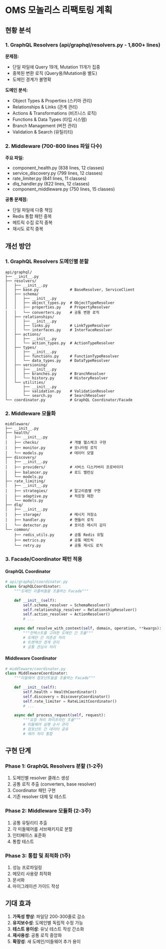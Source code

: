 # OMS 모놀리스 리팩토링 계획

## 현황 분석

### 1. GraphQL Resolvers (api/graphql/resolvers.py - 1,800+ lines)

**문제점:**
- 단일 파일에 Query 19개, Mutation 11개가 집중
- 중복된 변환 로직 (Query용/Mutation용 별도)
- 도메인 경계가 불명확

**도메인 분석:**
- Object Types & Properties (스키마 관리)
- Relationships & Links (관계 관리)
- Actions & Transformations (비즈니스 로직)
- Functions & Data Types (타입 시스템)
- Branch Management (버전 관리)
- Validation & Search (유틸리티)

### 2. Middleware (700-800 lines 파일 다수)

**주요 파일:**
- component_health.py (838 lines, 12 classes)
- service_discovery.py (799 lines, 12 classes)
- rate_limiter.py (841 lines, 11 classes)
- dlq_handler.py (822 lines, 12 classes)
- component_middleware.py (750 lines, 15 classes)

**공통 문제점:**
- 단일 파일에 다중 책임
- Redis 통합 패턴 중복
- 메트릭 수집 로직 중복
- 재시도 로직 중복

## 개선 방안

### 1. GraphQL Resolvers 도메인별 분할

```
api/graphql/
├── __init__.py
├── resolvers/
│   ├── __init__.py
│   ├── base.py              # BaseResolver, ServiceClient
│   ├── schema/              
│   │   ├── __init__.py
│   │   ├── object_types.py  # ObjectTypeResolver
│   │   ├── properties.py    # PropertyResolver
│   │   └── converters.py    # 공통 변환 로직
│   ├── relationships/
│   │   ├── __init__.py
│   │   ├── links.py         # LinkTypeResolver
│   │   └── interfaces.py    # InterfaceResolver
│   ├── actions/
│   │   ├── __init__.py
│   │   └── action_types.py  # ActionTypeResolver
│   ├── types/
│   │   ├── __init__.py
│   │   ├── functions.py     # FunctionTypeResolver
│   │   └── data_types.py    # DataTypeResolver
│   ├── versioning/
│   │   ├── __init__.py
│   │   ├── branches.py      # BranchResolver
│   │   └── history.py       # HistoryResolver
│   └── utilities/
│       ├── __init__.py
│       ├── validation.py    # ValidationResolver
│       └── search.py        # SearchResolver
└── coordinator.py           # GraphQL Coordinator/Facade
```

### 2. Middleware 모듈화

```
middleware/
├── __init__.py
├── health/
│   ├── __init__.py
│   ├── checks/              # 개별 헬스체크 구현
│   ├── monitor.py           # 모니터링 로직
│   └── models.py            # 데이터 모델
├── discovery/
│   ├── __init__.py
│   ├── providers/           # 서비스 디스커버리 프로바이더
│   ├── balancer.py          # 로드 밸런싱
│   └── models.py
├── rate_limiting/
│   ├── __init__.py
│   ├── strategies/          # 알고리즘별 구현
│   ├── adaptive.py          # 적응형 제한
│   └── models.py
├── dlq/
│   ├── __init__.py
│   ├── storage/             # 메시지 저장소
│   ├── handler.py           # 핸들러 로직
│   └── detector.py          # 포이즌 메시지 감지
└── common/
    ├── redis_utils.py       # 공통 Redis 유틸
    ├── metrics.py           # 공통 메트릭
    └── retry.py             # 공통 재시도 로직
```

### 3. Facade/Coordinator 패턴 적용

#### GraphQL Coordinator
```python
# api/graphql/coordinator.py
class GraphQLCoordinator:
    """도메인 리졸버들을 조율하는 Facade"""
    
    def __init__(self):
        self.schema_resolver = SchemaResolver()
        self.relationship_resolver = RelationshipResolver()
        self.action_resolver = ActionResolver()
        # ...
    
    async def resolve_with_context(self, domain, operation, **kwargs):
        """컨텍스트를 고려한 도메인 간 조율"""
        # 도메인 간 의존성 처리
        # 트랜잭션 경계 관리
        # 공통 관심사 처리
```

#### Middleware Coordinator
```python
# middleware/coordinator.py
class MiddlewareCoordinator:
    """미들웨어 컴포넌트들을 조율하는 Facade"""
    
    def __init__(self):
        self.health = HealthCoordinator()
        self.discovery = DiscoveryCoordinator()
        self.rate_limiter = RateLimitCoordinator()
        # ...
    
    async def process_request(self, request):
        """요청 처리 파이프라인 조율"""
        # 미들웨어 실행 순서 관리
        # 컴포넌트 간 데이터 공유
        # 에러 처리 통합
```

## 구현 단계

### Phase 1: GraphQL Resolvers 분할 (1-2주)
1. 도메인별 resolver 클래스 생성
2. 공통 로직 추출 (converters, base resolver)
3. Coordinator 패턴 구현
4. 기존 resolver 대체 및 테스트

### Phase 2: Middleware 모듈화 (2-3주)
1. 공통 유틸리티 추출
2. 각 미들웨어를 서브패키지로 분할
3. 인터페이스 표준화
4. 통합 테스트

### Phase 3: 통합 및 최적화 (1주)
1. 성능 프로파일링
2. 메모리 사용량 최적화
3. 문서화
4. 마이그레이션 가이드 작성

## 기대 효과

1. **가독성 향상**: 파일당 200-300줄로 감소
2. **유지보수성**: 도메인별 독립적 수정 가능
3. **테스트 용이성**: 유닛 테스트 작성 간소화
4. **재사용성**: 공통 로직 중앙화
5. **확장성**: 새 도메인/미들웨어 추가 용이